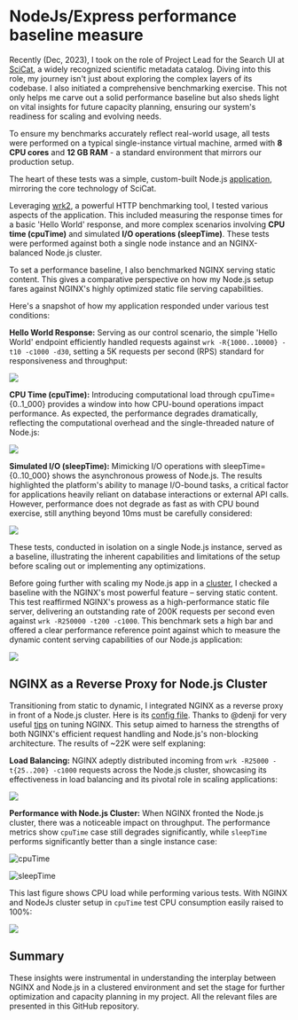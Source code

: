 # NodeJs/Express performance baseline measure

Recently (Dec, 2023), I took on the role of Project Lead for the Search UI at [SciCat](https://github.com/scicatproject), a widely recognized scientific metadata catalog. Diving into this role, my journey isn't just about exploring the complex layers of its codebase. I also initiated a comprehensive benchmarking exercise. This not only helps me carve out a solid performance baseline but also sheds light on vital insights for future capacity planning, ensuring our system's readiness for scaling and evolving needs. 

To ensure my benchmarks accurately reflect real-world usage, all tests were performed on a typical single-instance virtual machine, armed with **8 CPU cores** and **12 GB RAM** - a standard environment that mirrors our production setup. 

The heart of these tests was a simple, custom-built Node.js [application](index.js), mirroring the core technology of SciCat.

Leveraging [wrk2](https://github.com/giltene/wrk2), a powerful HTTP benchmarking tool, I tested various aspects of the application. This included measuring the response times for a basic 'Hello World' response, and more complex scenarios involving **CPU time (cpuTime)** and simulated **I/O operations (sleepTime)**. These tests were performed against both a single node instance and an NGINX-balanced Node.js cluster.

To set a performance baseline, I also benchmarked NGINX serving static content. This gives a comparative perspective on how my Node.js setup fares against NGINX's highly optimized static file serving capabilities.

Here's a snapshot of how my application responded under various test conditions:

**Hello World Response:** Serving as our control scenario, the simple 'Hello World' endpoint efficiently handled requests against `wrk -R{1000..10000} -t10 -c1000 -d30`, setting a 5K requests per second (RPS) standard for responsiveness and throughput:

![](figures/request_rate_vs_requests_per_sec.png)

**CPU Time (cpuTime):** Introducing computational load through cpuTime={0..1_000} provides a window into how CPU-bound operations impact performance. As expected, the performance degrades dramatically, reflecting the computational overhead and the single-threaded nature of Node.js:

![](figures/cpu_time_vs_requests_per_sec.png)

**Simulated I/O (sleepTime):** Mimicking I/O operations with sleepTime={0..10_000} shows the asynchronous prowess of Node.js. The results highlighted the platform's ability to manage I/O-bound tasks, a critical factor for applications heavily reliant on database interactions or external API calls. However, performance does not degrade as fast as with CPU bound exercise, still anything beyond 10ms must be carefully considered:

![](figures/sleep_time_vs_requests_per_sec.png)

These tests, conducted in isolation on a single Node.js instance, served as a baseline, illustrating the inherent capabilities and limitations of the setup before scaling out or implementing any optimizations. 

Before going further with scaling my Node.js app in a [cluster](bin/nodejs_cluster.sh), I checked a baseline with the NGINX's most powerful feature – serving static content. This test reaffirmed NGINX's prowess as a high-performance static file server, delivering an outstanding rate of 200K requests per second even against `wrk -R250000 -t200 -c1000`. This benchmark sets a high bar and offered a clear performance reference point against which to measure the dynamic content serving capabilities of our Node.js application:

![](figures/performance_analysis_rps.png)

## NGINX as a Reverse Proxy for Node.js Cluster

Transitioning from static to dynamic, I integrated NGINX as a reverse proxy in front of a Node.js cluster. Here is its [config file](conf/nginx.conf). Thanks to @denji for very useful [tips](https://gist.github.com/denji/8359866) on tuning NGINX. This setup aimed to harness the strengths of both NGINX's efficient request handling and Node.js's non-blocking architecture. The results of ~22K were self explaning:

**Load Balancing:** NGINX adeptly distributed incoming from `wrk -R25000 -t{25..200} -c1000` requests across the Node.js cluster, showcasing its effectiveness in load balancing and its pivotal role in scaling applications:

![](figures/nginx_nodejs_rps_vs_threads.png)

**Performance with Node.js Cluster:** When NGINX fronted the Node.js cluster, there was a noticeable impact on throughput. The performance metrics show `cpuTime` case still degrades significantly, while `sleepTime` performs significantly better than a single instance case:

![cpuTime](figures/nginx_nodejs_cluster_rps_vs_cputime.png)

![sleepTime](figures/nginx_nodejs_cluster_rps_vs_sleeptime.png)

This last figure shows CPU load while performing various tests. With NGINX and NodeJs cluster setup in `cpuTime` test CPU consumption easily raised to 100%:

![](figures/Screenshot_20240119_225053.png)

## Summary

These insights were instrumental in understanding the interplay between NGINX and Node.js in a clustered environment and set the stage for further optimization and capacity planning in my project. All the relevant files are presented in this GitHub repository.




